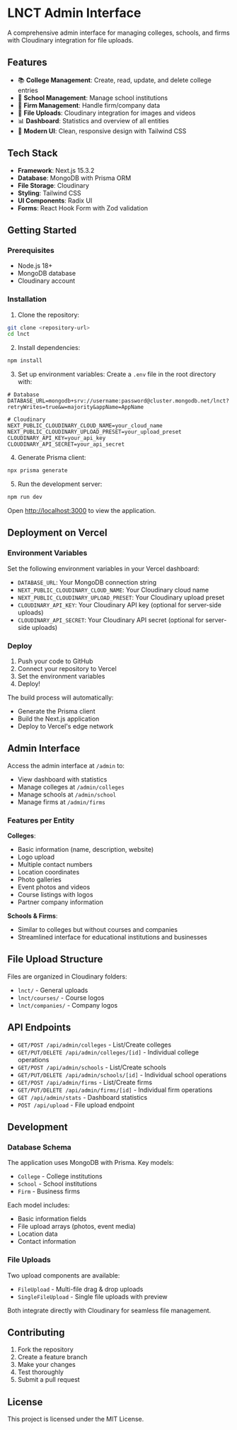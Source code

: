 # LNCT Admin Interface

A comprehensive admin interface for managing colleges, schools, and firms with Cloudinary integration for file uploads.

## Features

- 📚 **College Management**: Create, read, update, and delete college entries
- 🏫 **School Management**: Manage school institutions
- 🏢 **Firm Management**: Handle firm/company data
- 📸 **File Uploads**: Cloudinary integration for images and videos
- 📊 **Dashboard**: Statistics and overview of all entities
- 🎨 **Modern UI**: Clean, responsive design with Tailwind CSS

## Tech Stack

- **Framework**: Next.js 15.3.2
- **Database**: MongoDB with Prisma ORM
- **File Storage**: Cloudinary
- **Styling**: Tailwind CSS
- **UI Components**: Radix UI
- **Forms**: React Hook Form with Zod validation

## Getting Started

### Prerequisites

- Node.js 18+
- MongoDB database
- Cloudinary account

### Installation

1. Clone the repository:

```bash
git clone <repository-url>
cd lnct
```

2. Install dependencies:

```bash
npm install
```

3. Set up environment variables:
   Create a `.env` file in the root directory with:

```env
# Database
DATABASE_URL=mongodb+srv://username:password@cluster.mongodb.net/lnct?retryWrites=true&w=majority&appName=AppName

# Cloudinary
NEXT_PUBLIC_CLOUDINARY_CLOUD_NAME=your_cloud_name
NEXT_PUBLIC_CLOUDINARY_UPLOAD_PRESET=your_upload_preset
CLOUDINARY_API_KEY=your_api_key
CLOUDINARY_API_SECRET=your_api_secret
```

4. Generate Prisma client:

```bash
npx prisma generate
```

5. Run the development server:

```bash
npm run dev
```

Open [http://localhost:3000](http://localhost:3000) to view the application.

## Deployment on Vercel

### Environment Variables

Set the following environment variables in your Vercel dashboard:

- `DATABASE_URL`: Your MongoDB connection string
- `NEXT_PUBLIC_CLOUDINARY_CLOUD_NAME`: Your Cloudinary cloud name
- `NEXT_PUBLIC_CLOUDINARY_UPLOAD_PRESET`: Your Cloudinary upload preset
- `CLOUDINARY_API_KEY`: Your Cloudinary API key (optional for server-side uploads)
- `CLOUDINARY_API_SECRET`: Your Cloudinary API secret (optional for server-side uploads)

### Deploy

1. Push your code to GitHub
2. Connect your repository to Vercel
3. Set the environment variables
4. Deploy!

The build process will automatically:

- Generate the Prisma client
- Build the Next.js application
- Deploy to Vercel's edge network

## Admin Interface

Access the admin interface at `/admin` to:

- View dashboard with statistics
- Manage colleges at `/admin/colleges`
- Manage schools at `/admin/school`
- Manage firms at `/admin/firms`

### Features per Entity

**Colleges**:

- Basic information (name, description, website)
- Logo upload
- Multiple contact numbers
- Location coordinates
- Photo galleries
- Event photos and videos
- Course listings with logos
- Partner company information

**Schools & Firms**:

- Similar to colleges but without courses and companies
- Streamlined interface for educational institutions and businesses

## File Upload Structure

Files are organized in Cloudinary folders:

- `lnct/` - General uploads
- `lnct/courses/` - Course logos
- `lnct/companies/` - Company logos

## API Endpoints

- `GET/POST /api/admin/colleges` - List/Create colleges
- `GET/PUT/DELETE /api/admin/colleges/[id]` - Individual college operations
- `GET/POST /api/admin/schools` - List/Create schools
- `GET/PUT/DELETE /api/admin/schools/[id]` - Individual school operations
- `GET/POST /api/admin/firms` - List/Create firms
- `GET/PUT/DELETE /api/admin/firms/[id]` - Individual firm operations
- `GET /api/admin/stats` - Dashboard statistics
- `POST /api/upload` - File upload endpoint

## Development

### Database Schema

The application uses MongoDB with Prisma. Key models:

- `College` - College institutions
- `School` - School institutions
- `Firm` - Business firms

Each model includes:

- Basic information fields
- File upload arrays (photos, event media)
- Location data
- Contact information

### File Uploads

Two upload components are available:

- `FileUpload` - Multi-file drag & drop uploads
- `SingleFileUpload` - Single file uploads with preview

Both integrate directly with Cloudinary for seamless file management.

## Contributing

1. Fork the repository
2. Create a feature branch
3. Make your changes
4. Test thoroughly
5. Submit a pull request

## License

This project is licensed under the MIT License.
